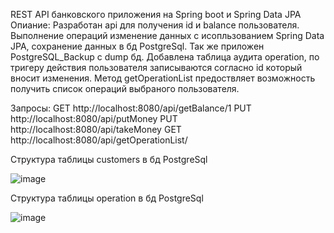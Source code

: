 REST API банковского приложения на Spring boot и Spring Data JPA Опиание: Разработан api для получения id и balance пользователя.
Выполнение операций изменение данных с исопльзованием Spring Data JPA, сохранение данных в бд PostgreSql.
Так же приложен PostgreSQL_Backup с dump бд. Добавлена таблица аудита operation, по тригеру действия пользователя записываются согласно id который вносит изменения.
Метод getOperationList предоствляет возможность получить список операций выбраного пользователя.

Запросы: GET http://localhost:8080/api/getBalance/1 PUT http://localhost:8080/api/putMoney PUT http://localhost:8080/api/takeMoney GET http://localhost:8080/api/getOperationList/

Структура таблицы customers в бд PostgreSql


![image](https://user-images.githubusercontent.com/84147034/169574290-2a119d7a-7796-43eb-a2fd-6bd565d28ce0.png)



Структура таблицы operation в бд PostgreSql

![image](https://user-images.githubusercontent.com/84147034/172426169-645663cb-4a8d-403f-8f4e-313125197a31.png)
